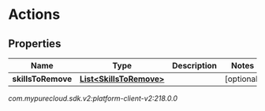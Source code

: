 # Actions


## Properties

| Name | Type | Description | Notes |
| ------------ | ------------- | ------------- | ------------- |
| **skillsToRemove** | [**List&lt;SkillsToRemove&gt;**](SkillsToRemove) |  |  [optional] |




_com.mypurecloud.sdk.v2:platform-client-v2:218.0.0_
